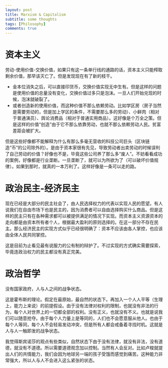 ```yaml
---
layout: post
title: Marxism & Capitalism
subtitle: some thoughts
tags: [Philosophy]
comments: true
---
```


# 资本主义

劳动-使用价值-交换价值，如果只有这一条单行线的通路的话，资本主义只能榨取剩余价值，那早该灭亡了。但是发现现在有了新的枝干。

* 金本位消失之后，可以直接印货币，交换价值实现无中生有。但是这样的问题是使用价值的总量没有变化，交换价值过多只是泡沫。一旦人们开始兑现的时候，泡沫就破裂了。
* 或者创造新的使用价值，而这种价值不那么依赖劳动。比如学区房（房子当然是需要劳动的，但是加上学区的条件，不需要那么多的劳动）、小鲜肉（相对于普通演员）、舆论消费品（相对于普通实用商品）。这好像是个万全之策。但是这样的价值“创造”由于它不那么依靠劳动，也就不那么依赖劳动人民。贫富差距会被扩大。

但是这些好像都不能解释为什么有那么多毫无营收的科技公司巨头（区块链造“币”的公司除外的）。是由于资本家很有先见，导致劳动者出卖劳动的时候误判了自己劳动的价值？好像也不是，毕竟这些公司养了那么多“废人”。不妨看看成功的案例，好像都是行业垄断。一旦垄断了，就可以为所欲为了（可以破坏价值规律）。如果到那时，就真的一本万利了。这样好像是一条可以走的路。


# 政治民主-经济民主

现在已经是大部分的民主社会了，由人民选择权力的代表以实现人民的愿望。有人说我们在自由市场下也是民主的，因为消费者可以自由选择购买什么商品。但是这样的民主只有在各种需求都可以被提供满足的情况下实现。而资本主义资源资本的走向都是由资本所有者个人，根据最大盈利的原则选择的。在这一部分不存在民主。那么经济民主的实现方式似乎已经很明确了：资本不应该由各人掌控，也应该由全体人民共同掌控。

这是目前为止看见最有说服力的公有制的辩护了。不过实现的方式确实需要探索，毕竟连政治权力的民主都没有真正完美。

# 政治哲学

没有国家政府，人与人之间的战争状态。

这是霍布斯的理论。假定在最原始，最自然的状态下。再加入一个人人平等（生理上，能力上来说）的前提假设。由于没有法律对权利的限制，也就没有非法的行为，每个人对世界上的一切都全部的权利。没有正义，也就没有不义。也就是说我们可以随意抢夺。由于每个人力量上是等同的，人们也不会愿意服从他人。也由于每个人等同，每个人不会轻易发动冲突，但是所有人都会戒备着寻找时机。这就是人与人一触即发的战争状态。

我觉得斯宾诺莎的观点有些类似，自然状态下由于没有法律，就没有非法，没有道德，就没有不道德。所以需要道德观念加以控制。当然有人会反对。比如卢梭就提出人们的共情能力，我们会因为地球另一端的孩子受饿而感觉到痛苦。这种能力非常强大，所以人与人不会进入这么紧张的状态。
